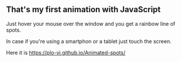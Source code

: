 ## That's my first animation with JavaScript
Just hover your mouse over the window and you get a rainbow line of spots.

In case if you're using a smartphon or a tablet just touch the screen.

Here it is https://plo-vi.github.io/Animated-spots/
